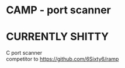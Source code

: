 # CAMP - port scanner
# CURRENTLY SHITTY
C port scanner<br>
competitor to https://github.com/6Sixty6/ramp
